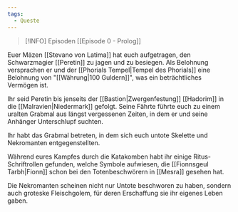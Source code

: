 ```yaml
---
tags:
  - Queste
---
```


> [!INFO] Episoden
> [[Episode 0 - Prolog]]

Euer Mäzen [[Stevano von Latima]] hat euch aufgetragen, den Schwarzmagier [[Peretin]] zu jagen und zu besiegen. Als Belohnung versprachen er und der [[Phorials Tempel|Tempel des Phorials]] eine Belohnung von "[[Währung|100 Guldern]]", was ein beträchtliches Vermögen ist.

Ihr seid Peretin bis jenseits der [[Bastion|Zwergenfestung]] [[Hadorim]] in die [[Malravien|Niedermark]] gefolgt. Seine Fährte führte euch zu einem uralten Grabmal aus längst vergessenen Zeiten, in dem er und seine Anhänger Unterschlupf suchten.

Ihr habt das Grabmal betreten, in dem sich euch untote Skelette und Nekromanten entgegenstellten.

Während eures Kampfes durch die Katakomben habt ihr einige Ritus-Schriftrollen gefunden, welche Symbole aufwiesen, die [[Fionnsgeul Tarbh|Fionn]] schon bei den Totenbeschwörern in [[Mesra]] gesehen hat.

Die Nekromanten scheinen nicht nur Untote beschworen zu haben, sondern auch groteske Fleischgolem, für deren Erschaffung sie ihr eigenes Leben gaben.